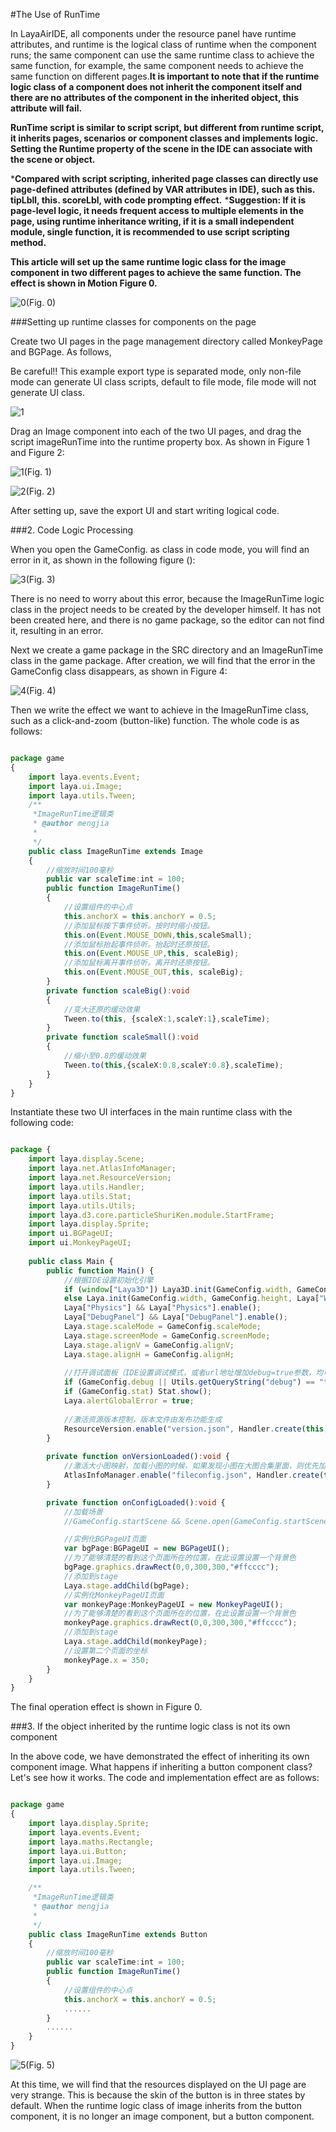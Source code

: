 #The Use of RunTime

In LayaAirIDE, all components under the resource panel have runtime attributes, and runtime is the logical class of runtime when the component runs; the same component can use the same runtime class to achieve the same function, for example, the same component needs to achieve the same function on different pages.**It is important to note that if the runtime logic class of a component does not inherit the component itself and there are no attributes of the component in the inherited object, this attribute will fail.**

**RunTime script is similar to script script, but different from runtime script, it inherits pages, scenarios or component classes and implements logic. Setting the Runtime property of the scene in the IDE can associate with the scene or object.**

***Compared with script scripting, inherited page classes can directly use page-defined attributes (defined by VAR attributes in IDE), such as this. tipLbll, this. scoreLbl, with code prompting effect.**
***Suggestion: If it is page-level logic, it needs frequent access to multiple elements in the page, using runtime inheritance writing, if it is a small independent module, single function, it is recommended to use script scripting method.**

**This article will set up the same runtime logic class for the image component in two different pages to achieve the same function. The effect is shown in Motion Figure 0.**

![0](img\0.gif)(Fig. 0)

###Setting up runtime classes for components on the page

Create two UI pages in the page management directory called MonkeyPage and BGPage. As follows,

Be careful!! This example export type is separated mode, only non-file mode can generate UI class scripts, default to file mode, file mode will not generate UI class.

![1](img\ide1.png)



Drag an Image component into each of the two UI pages, and drag the script imageRunTime into the runtime property box. As shown in Figure 1 and Figure 2:

![1](img\ide2.png)(Fig. 1)

![2](img\ide3.png)(Fig. 2)

After setting up, save the export UI and start writing logical code.



###2. Code Logic Processing

When you open the GameConfig. as class in code mode, you will find an error in it, as shown in the following figure ():

![3](img\ide5.png)(Fig. 3)

There is no need to worry about this error, because the ImageRunTime logic class in the project needs to be created by the developer himself. It has not been created here, and there is no game package, so the editor can not find it, resulting in an error.

Next we create a game package in the SRC directory and an ImageRunTime class in the game package. After creation, we will find that the error in the GameConfig class disappears, as shown in Figure 4:

![4](img\ide6.png)(Fig. 4)

Then we write the effect we want to achieve in the ImageRunTime class, such as a click-and-zoom (button-like) function. The whole code is as follows:


```typescript

package game
{
	import laya.events.Event;
	import laya.ui.Image;
	import laya.utils.Tween;
	/**
	 *ImageRunTime逻辑类 
	 * @author mengjia
	 * 
	 */
	public class ImageRunTime extends Image
	{
		//缩放时间100毫秒
		public var scaleTime:int = 100;
		public function ImageRunTime()
		{
			//设置组件的中心点
			this.anchorX = this.anchorY = 0.5;
			//添加鼠标按下事件侦听。按时时缩小按钮。
			this.on(Event.MOUSE_DOWN,this,scaleSmall);
			//添加鼠标抬起事件侦听。抬起时还原按钮。
			this.on(Event.MOUSE_UP,this, scaleBig);
			//添加鼠标离开事件侦听。离开时还原按钮。
			this.on(Event.MOUSE_OUT,this, scaleBig);
		}
		private function scaleBig():void
		{
			//变大还原的缓动效果
			Tween.to(this, {scaleX:1,scaleY:1},scaleTime);
		}
		private function scaleSmall():void
		{
			//缩小至0.8的缓动效果
			Tween.to(this,{scaleX:0.8,scaleY:0.8},scaleTime);
		}
	}
}
```


Instantiate these two UI interfaces in the main runtime class with the following code:


```typescript

package {
    import laya.display.Scene;
    import laya.net.AtlasInfoManager;
    import laya.net.ResourceVersion;
    import laya.utils.Handler;
    import laya.utils.Stat;
    import laya.utils.Utils;
    import laya.d3.core.particleShuriKen.module.StartFrame;
    import laya.display.Sprite;
    import ui.BGPageUI;
    import ui.MonkeyPageUI;
    
    public class Main {
        public function Main() {
            //根据IDE设置初始化引擎      
            if (window["Laya3D"]) Laya3D.init(GameConfig.width, GameConfig.height);
            else Laya.init(GameConfig.width, GameConfig.height, Laya["WebGL"]);
            Laya["Physics"] && Laya["Physics"].enable();
            Laya["DebugPanel"] && Laya["DebugPanel"].enable();
            Laya.stage.scaleMode = GameConfig.scaleMode;
            Laya.stage.screenMode = GameConfig.screenMode;
            Laya.stage.alignV = GameConfig.alignV;
            Laya.stage.alignH = GameConfig.alignH;
            
            //打开调试面板（IDE设置调试模式，或者url地址增加debug=true参数，均可打开调试面板）
            if (GameConfig.debug || Utils.getQueryString("debug") == "true") Laya.enableDebugPanel();
            if (GameConfig.stat) Stat.show();
            Laya.alertGlobalError = true;
            
            //激活资源版本控制，版本文件由发布功能生成
            ResourceVersion.enable("version.json", Handler.create(this, this.onVersionLoaded), ResourceVersion.FILENAME_VERSION);
        }
        
        private function onVersionLoaded():void {
            //激活大小图映射，加载小图的时候，如果发现小图在大图合集里面，则优先加载大图合集，而不是小图
            AtlasInfoManager.enable("fileconfig.json", Handler.create(this, this.onConfigLoaded));
        }

        private function onConfigLoaded():void {
            //加载场景
            //GameConfig.startScene && Scene.open(GameConfig.startScene);

            //实例化BGPageUI页面
            var bgPage:BGPageUI = new BGPageUI();
            //为了能够清楚的看到这个页面所在的位置，在此设置设置一个背景色
            bgPage.graphics.drawRect(0,0,300,300,"#ffcccc");
            //添加到stage
            Laya.stage.addChild(bgPage);
            //实例化MonkeyPageUI页面
            var monkeyPage:MonkeyPageUI = new MonkeyPageUI();
            //为了能够清楚的看到这个页面所在的位置，在此设置设置一个背景色
            monkeyPage.graphics.drawRect(0,0,300,300,"#ffcccc");
            //添加到stage
            Laya.stage.addChild(monkeyPage);
            //设置第二个页面的坐标
            monkeyPage.x = 350;
        }
    }
}
```


The final operation effect is shown in Figure 0.



###3. If the object inherited by the runtime logic class is not its own component

In the above code, we have demonstrated the effect of inheriting its own component image. What happens if inheriting a button component class? Let's see how it works. The code and implementation effect are as follows:


```typescript

package game
{
	import laya.display.Sprite;
	import laya.events.Event;
	import laya.maths.Rectangle;
	import laya.ui.Button;
	import laya.ui.Image;
	import laya.utils.Tween;

	/**
	 *ImageRunTime逻辑类 
	 * @author mengjia
	 * 
	 */
	public class ImageRunTime extends Button
	{
		//缩放时间100毫秒
		public var scaleTime:int = 100;
		public function ImageRunTime()
		{
			//设置组件的中心点
			this.anchorX = this.anchorY = 0.5;
			......
		}
		......
	}
}
```


![5](img\5.gif)(Fig. 5)

At this time, we will find that the resources displayed on the UI page are very strange. This is because the skin of the button is in three states by default. When the runtime logic class of image inherits from the button component, it is no longer an image component, but a button component.




